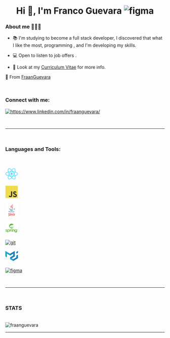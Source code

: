 **<h1 align="center">Hi 👋, I'm Franco Guevara <img src="https://roc21cdn-roc21.netdna-ssl.com/blog/wp-content/uploads/2020/01/iconos-animados-3.gif" alt="figma" width="40" height="40"/></h1>**

### **About me 🙋🏻‍♂️**

- 📚  I'm studying to become a full stack developer, I discovered that what I like the most, programming , and I'm developing my skills. 

- 💻  Open to listen to job offers . 

- 📝  Look at my [Curriculum Vitae](https://drive.google.com/file/d/17ujoK2ON_o92_oyyAR6yIcAK7d0zpemo/view?usp=sharing) for more info. 

💫 From [FraanGuevara](https://github.com/FraanGuevara)

<br>

### **Connect with me:**


<p align="left"><a href="https://www.linkedin.com/in/fraanguevara/" target="blank">
<img align="center" src="https://img.icons8.com/color/2x/linkedin-2--v2.gif" alt="https://www.linkedin.com/in/fraanguevara/" height="40" width="40" /></a>
</p>
<br>

<hr>

<br>

### **Languages and Tools:**

<br>

<p align="left"> 
<a href="https://es.reactjs.org" target="_blank" rel="noreferrer"> <img src="https://raw.githubusercontent.com/devicons/devicon/master/icons/react/react-original.svg" alt="react" width="40" height="40"/> </a>
  
<a href="https://developer.mozilla.org/en-US/docs/Web/JavaScript" target="_blank" rel="noreferrer"><img src="https://raw.githubusercontent.com/devicons/devicon/master/icons/javascript/javascript-original.svg" alt="javascript" width="40" height="40"/></a>
  
<a href="https://www.java.com/es/" target="_blank" rel="noreferrer"><img src="https://raw.githubusercontent.com/devicons/devicon/master/icons/java/java-original-wordmark.svg" alt="Java" width="40" height="40"/></a>
  
<a href="https://spring.io" target="_blank" rel="noreferrer"><img src="https://raw.githubusercontent.com/devicons/devicon/master/icons/spring/spring-original-wordmark.svg" alt="Spring" width="40" height="40"/></a>
  
<a href="https://git-scm.com/" target="_blank" rel="noreferrer"><img src="https://www.vectorlogo.zone/logos/git-scm/git-scm-icon.svg" alt="git" width="40" height="40"/> </a>
  
<a href="https://mui.com" target="_blank" rel="noreferrer"><img src="https://raw.githubusercontent.com/devicons/devicon/master/icons/materialui/materialui-original.svg" alt="materialUI" width="40" height="40"/></a>
  
<a href="https://www.figma.com/" target="_blank" rel="noreferrer"><img src="https://www.vectorlogo.zone/logos/figma/figma-icon.svg" alt="figma" width="40" height="40"/></a>
  
</p>
<br>
<hr>
<br>

### **STATS**

<br>
<img align="center" src="https://github-readme-stats.vercel.app/api?username=fraanguevara&theme=highcontrast&show_icons=true&locale=en" alt="fraanguevara" />

<hr>
<br>

